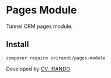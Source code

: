 # Pages Module

Tunnel CRM pages module.

## Install

```
composer require cvirando/pages-module
```

Developed by [CV. IRANDO](https://irando.co.id)
